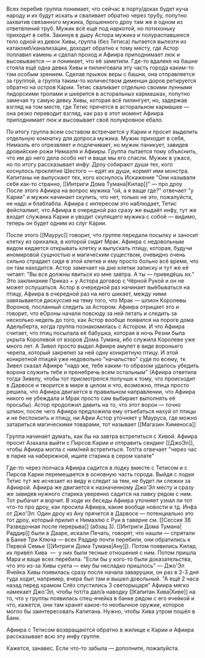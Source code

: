 Всех перебив группа понимает, что сейчас в порту/доках будет куча народу и их будут искать и сваливает обратно через трубу, попутно захватив связанного мужика, брошенного дроу там же в одном из ответвлений труб. Мужик всё ещё под наркотой, но потихоньку приходит в себя. Закинув в дыру Астора мужика и полураспавшееся тело одной из девок Хивы, группа (без Тетиса) пытается вылезти из катакомб/канализации, доходит обратно к тому месту, где Астор поплавил камень и сделал проход и Афиира приподнимает люк и высовывается — и понимает, что её заметили. Где-то вдалеке на башне стояла ещё одна девка Хивы и пилинговала эту часть города каким-то там особым зрением. Сделав прыжок веры с башни, она отправляется за группой, а группа таким-то количеством дименшн доров ретируется обратно на остров Карии.
Тетис сваливает отдельно своими лунными пидорскими тропами и шкерится в асторальных кармашках, попутно замечая ту самую девку Хивы, которая всё пилингует, но, задержав взгляд на том месте, где Тетис прячется в асторальном кармашке — она резко переводит взгляд, как раз в этот момент Афиира приподнимает люк и высовывает своё полукровное ебало.

По итогу группа всем составом встречается у Карии и просит выделить отдельную комнатку для допроса мужика. Мужик приходит в себя, Нимаэль его отрезвляет и подлечивает, но мужик паникует, завидев дровийские рожи Нимаэля и Афииры. Группа пытается тому объяснить, что им до него дела особо нет и ваще мы его спасли. Мужик в ужасе, но по итогу рассказывает инфу:
Дроу собирают души тех, кого коснулось проклятие Шестого — едят их души, кормят ими монстра.
Капитаны не выпускают тех, кого коснулось Искажение
"Они называли себя как-то странно, [[Интриги Дома Тумана|Килар]]" — про дроу
После этого Афиира на вопрос мужика "ой, а я ваще где?" отвечает "у Карии" и мужик начинает скулить, что нет, только не это, пожалуйста, не надо и блаблабла. Афиира с интересом это наблюдает, Тетис фейспалмит, что Афиира в очередной раз сразу же выдаёт инфу, тут же входит служанка Карии и уводит скулящего мужика с собой — видимо, теперь он будет одним из слуг Карии.

После этого [[Маурус]] говорит, что группе передали посылку и заносит клетку из орихалка, в которой сидит Мрак. Афиира с недовольным видом кидается открывать клетку и выпускать птицу, которая, будучи иномировой сущностью и магическим существом, очевидно очень сильно страдает сидя в этой клетке и ему просто больно всё время, что он там находится. Астор замечает на дне клетки записку и тут же её читает:
"Вы все должны явиться ко мне завтра. А ты — приведёшь их."
Это заклинание Приказ + у Астора договор с Чёрной Рукой и он не может ослушаться. 
Астор в очередной раз начинает выёбываться на птицу, Афиира в очередной раз на него шикает, между ними завязывается дискуссия на тему того, что Мрак — шпион Королевы Воронов, посланный следить за Астором. Афиира отрицает это и говорит, что вОроны начали повсюду за ней летать и следить за несколько недель до того, как Астор вообще появился на пороге дома Адельберта, когда группа познакомилась с Астором. И что Афиира считает, что птиц посылала её бабушка, которая в ночь Резни была укрыта Королевой от взоров Дома Тумана, ибо служила Королеве уже много лет. А Зивел просто выдал Афиире амулет в виде вороньего черепа, который закрепил за ней одну конкретную птицу. И этой конкретной птицей уже недовольно "начальство" судя по всему, тк Зивел сказал Афиире "надо же, тебе каким-то образом удалось убедить ворона служить тебе и пренебречь всем остальным" (Афиира ответила тогда Зивелу, чтобы тот присмотрелся получше к тому, что происходит в Дарвосе и творится в мире в целом и что, возможно, птица просто решила, что Афиира двигается в правильном направлении, что Афиира никого не убеждала и Мрак просто сам выбирает выполнять её просьбы). Астор продолжил давить на то, что этот ворон — точно шпион, после чего Афиира предложила ему отъебаться нахуй от птицы и не беспокоить и птицу, ни Афии
Астор уточняет у Мауруса, где можно затариться магическими товарами, тот называет [[Магазин Хименоса]] 

Группа начинает думать, как бы на завтра встретиться с Хивой. Афиира просит Азахала выйти с Пирсов Карии и отправить сендинг [[ДжоЭл]], чтобы Афиира могла с ним/ней встретиться. Тот/та отвечает "через час в парке на набережной, ищите старика в сером халате"

Где-то через полчаса Афиира садится в лодку вместе с Тетисом и с Пирсов Карии перемещается в основную часть города. Выйдя с лодки Тетис тут же исчезает из виду и следит за тем, не будет ли слежки за Афиирой.
Афиира же двигается к назначенному Джо'Эл месту и сразу же завидев нужного старика уверенно садится на лавку рядом с ним. Тот рыбачит и ворчит. В ходе их беседы Афиира уточняет узнал ли тот что-то про дроу, как просила Афиира, какие вообще новости и тд. Инфа от Джо'Эл:
Один дроу из Ану прячется в Дарвосе — потенциально это тот дроу, который прилип к Нимаэлю с Руи в таверне см. [[Сессия 36 Разведочная после перерыва]] (абзац 3).
[[Интриги Дома Тумана|Раддир]] были в Дааре, искали Печать, говорят, что нашли — спрятали в Банке Три Ключа — всех Раддир почти перебили, они обратились к Первой Семье ([[Интриги Дома Тумана|Ану]]). Потом появились Килар, их привёл Хива  —  у них были тесные отношения с ним. Потом пришла Мара и ваще всех перебила.
"Если бы у кого-то были доказательства, что это из-за Хивы суета — ему бы несладко пришлось" — Джо'Эл
Ячейка Хивы появилась сразу после начала заварушки, он раз в 2-3 дня туда ходит, например, вчера был там и вышел довольный.
"А ещё 2 часа назад перед храмом Слёз спустились 3 светорыцаря"
Афиира мягко намекает Джо'Эл, чтобы тот/та дал/а наводку [[Капитан Хива|Хиве]] на то, что у группы появилась спец-ячейка в банке рядом с его ячейкой и что, кажется, они там хранят какое-то необычное оружие, которое могло бы заинтересовать Капитана. Нужно, чтобы Хива утром пошёл в Банк.

Афиира с Тетисом возвращаются обратно в жилище к Карии и Афиира рассказывает всю эту инфу группе. 


Кажется, занавес. Если что-то забыла — дополните, пожалуйста.